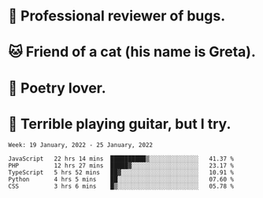 # 🐛 Professional reviewer of bugs.
# 🐱 Friend of a cat (his name is Greta).
# 📜 Poetry lover.
# 🎸 Terrible playing guitar, but I try.

<!--START_SECTION:waka-->
```text
Week: 19 January, 2022 - 25 January, 2022

JavaScript   22 hrs 14 mins  ██████████▒░░░░░░░░░░░░░░   41.37 % 
PHP          12 hrs 27 mins  █████▓░░░░░░░░░░░░░░░░░░░   23.17 % 
TypeScript   5 hrs 52 mins   ██▓░░░░░░░░░░░░░░░░░░░░░░   10.91 % 
Python       4 hrs 5 mins    ██░░░░░░░░░░░░░░░░░░░░░░░   07.60 % 
CSS          3 hrs 6 mins    █▒░░░░░░░░░░░░░░░░░░░░░░░   05.78 % 
```
<!--END_SECTION:waka-->

